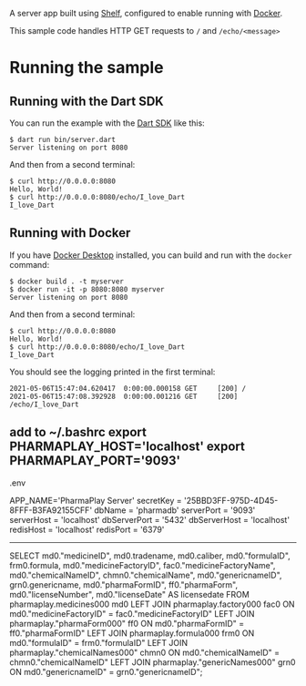 A server app built using [Shelf](https://pub.dev/packages/shelf),
configured to enable running with [Docker](https://www.docker.com/).

This sample code handles HTTP GET requests to `/` and `/echo/<message>`

# Running the sample

## Running with the Dart SDK 

You can run the example with the [Dart SDK](https://dart.dev/get-dart)
like this:

```
$ dart run bin/server.dart
Server listening on port 8080
```

And then from a second terminal:
```
$ curl http://0.0.0.0:8080
Hello, World!
$ curl http://0.0.0.0:8080/echo/I_love_Dart
I_love_Dart
```

## Running with Docker

If you have [Docker Desktop](https://www.docker.com/get-started) installed, you
can build and run with the `docker` command:

```
$ docker build . -t myserver
$ docker run -it -p 8080:8080 myserver
Server listening on port 8080
```

And then from a second terminal:
```
$ curl http://0.0.0.0:8080
Hello, World!
$ curl http://0.0.0.0:8080/echo/I_love_Dart
I_love_Dart
```

You should see the logging printed in the first terminal:
```
2021-05-06T15:47:04.620417  0:00:00.000158 GET     [200] /
2021-05-06T15:47:08.392928  0:00:00.001216 GET     [200] /echo/I_love_Dart
```


 
  add to       ~/.bashrc
  export PHARMAPLAY_HOST='localhost'
  export PHARMAPLAY_PORT='9093'
  -----

  .env 

APP_NAME='PharmaPlay Server'
secretKey = '25BBD3FF-975D-4D45-8FFF-B3FA92155CFF'
dbName = 'pharmadb'
serverPort = '9093'
serverHost = 'localhost'
dbServerPort = '5432'
dbServerHost = 'localhost'
redisHost = 'localhost'
redisPort = '6379'

-----------
 SELECT md0."medicineID",
    md0.tradename,
    md0.caliber,
    md0."formulaID",
    frm0.formula,
    md0."medicineFactoryID",
    fac0."medicineFactoryName",
    md0."chemicalNameID",
    chmn0."chemicalName",
    md0."genericnameID",
    grn0.genericname,
    md0."pharmaFormID",
    ff0."pharmaForm",
    md0."licenseNumber",
    md0."licenseDate" AS licensedate
   FROM pharmaplay.medicines000 md0
     LEFT JOIN pharmaplay.factory000 fac0 ON md0."medicineFactoryID" = fac0."medicineFactoryID"
     LEFT JOIN pharmaplay."pharmaForm000" ff0 ON md0."pharmaFormID" = ff0."pharmaFormID"
     LEFT JOIN pharmaplay.formula000 frm0 ON md0."formulaID" = frm0."formulaID"
     LEFT JOIN pharmaplay."chemicalNames000" chmn0 ON md0."chemicalNameID" = chmn0."chemicalNameID"
     LEFT JOIN pharmaplay."genericNames000" grn0 ON md0."genericnameID" = grn0."genericnameID";